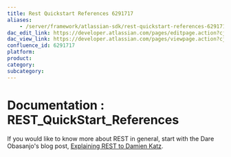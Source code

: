 ```yaml
---
title: Rest Quickstart References 6291717
aliases:
    - /server/framework/atlassian-sdk/rest-quickstart-references-6291717.html
dac_edit_link: https://developer.atlassian.com/pages/editpage.action?cjm=wozere&pageId=6291717
dac_view_link: https://developer.atlassian.com/pages/viewpage.action?cjm=wozere&pageId=6291717
confluence_id: 6291717
platform:
product:
category:
subcategory:
---
```

# Documentation : REST\_QuickStart\_References

If you would like to know more about REST in general, start with the Dare Obasanjo's blog post, <a href="http://www.25hoursaday.com/weblog/2008/08/17/ExplainingRESTToDamienKatz.aspx" class="external-link">Explaining REST to Damien Katz</a>.





















































































































































































































































